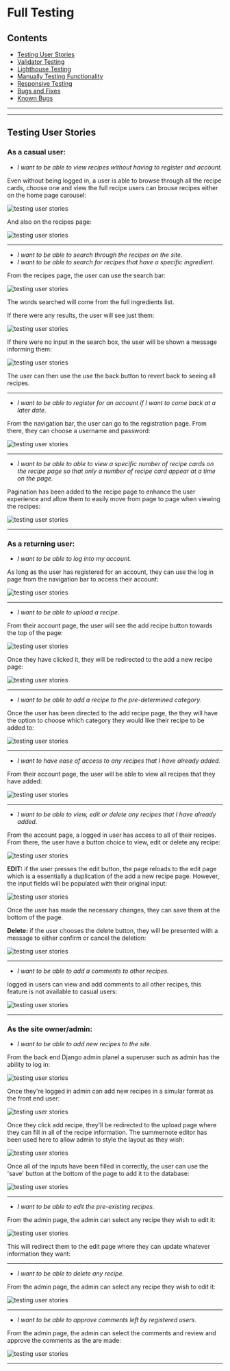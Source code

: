# Full Testing
## Contents
+ [Testing User Stories](#testing-user-stories)
+ [Validator Testing](#validator-testing)
+ [Lighthouse Testing](#lighthouse-testing)
+ [Manually Testing Functionality](#manually-testing-functionality)
+ [Responsive Testing](#responsive-testing)
+ [Bugs and Fixes](#bugs-and-fixes)
+ [Known Bugs](#known-bugs)
---
---
## Testing User Stories
### As a casual user: 
+ *I want to be able to view recipes without having to register and account.*

Even without being logged in, a user is able to browse through all the recipe cards, choose one and view the full recipe
users can brouse recipes either on the home page carousel:

![testing user stories](carousel)

And also on the recipes page: 

![testing user stories](casual-user-view-page)

---

+ *I want to be able to search through the recipes on the site.*
+ *I want to be able to search for recipes that have a specific ingredient.*

From the recipes page, the user can use the search bar:

![testing user stories](search-box)

The words searched will come from the full ingredients list. 

If there were any results, the user will see just them:

![testing user stories](search-results)

If there were no input in the search box, the user will be shown a message informing them:

![testing user stories](no-search-results)

The user can then use the use the back button to revert back to seeing all recipes. 

---

+ *I want to be able to register for an account if I want to come back at a later date.*

From the navigation bar, the user can go to the registration page. From there, they can choose a username and password:

![testing user stories](registration)

---

+ *I want to be able to able to view a specific number of recipe cards on the recipe page so that only a number of recipe card appear at a time on the page.*

Pagination has been added to the recipe page to enhance the user experience and allow them to easily move from page to page when viewing the recipes:

![testing user stories](page-pagination)

---

### As a returning user: 
+ *I want to be able to log into my account.*

As long as the user has registered for an account, they can use the log in page from the navigation bar to access their account:

![testing user stories](login-page)

---

+ *I want to be able to upload a recipe.*

From their account page, the user will see the add recipe button towards the top of the page:

![testing user stories](add-recipe-button)

Once they have clicked it, they will be redirected to the add a new recipe page:

![testing user stories](add-a-new-recipe-page)

---

+ *I want to be able to add a recipe to the pre-determined category.*

Once the user has been directed to the add recipe page, the they will have the option to choose which category they would like their recipe to be added to:

![testing user stories](add-recipe-to-a-categore)

---

+ *I want to have ease of access to any recipes that I have already added.*

From their account page, the user will be able to view all recipes that they have added:

![testing user stories](profile-page)

---

+ *I want to be able to view, edit or delete any recipes that I have already added.*

From the account page, a logged in user has access to all of their recipes. From there, the user have a button choice to view, edit or delete any recipe:

![testing user stories](view-edit-delete-buttons)

**EDIT:**
if the user presses the edit button, the page reloads to the edit page which is a essentially a duplication of the add a new recipe page. However, the input fields will be populated with their original input:

![testing user stories](edit-recipe)

Once the user has made the necessary changes, they can save them at the bottom of the page. 

**Delete:** if the user chooses the delete button, they will be presented with a message to either confirm or cancel the deletion: 

![testing user stories](delete-confirmation)

---

+ *I want to be able to add a comments to other recipes.*

logged in users can view and add comments to all other recipes, this feature is not available to casual users:

![testing user stories](comments)

---

### As the site owner/admin:
+ *I want to be able to add new recipes to the site.*

From the back end Django admin planel a superuser such as admin has the ability to log in:

![testing user stories](admin-login)

Once they're logged in admin can add new recipes in a simular format as the front end user:

![testing user stories](admin-panel)

Once they click add recipe, they'll be redirected to the upload page where they can fill in all of the recipe information. The summernote editor has been used here to allow admin to style the layout as they wish:

![testing user stories](admin-add-recipe)

Once all of the inputs have been filled in correctly, the user can use the 'save' button at the bottom of the page to add it to the database:

![testing user stories](admin-save-button)

---

+ *I want to be able to edit the pre-existing recipes.*

From the admin page, the admin can select any recipe they wish to edit it:

![testing user stories](admin-edit)

This will redirect them to the edit page where they can update whatever information they want:

---

+ *I want to be able to delete any recipe.*

From the admin page, the admin can  select any recipe they wish to edit it:

![testing user stories](admin-delete)

---

+ *I want to be able to approve comments left by registered users.*

From the admin page, the admin can select the comments and review and approve the comments as the are made:

![testing user stories](admin-comments)

---
